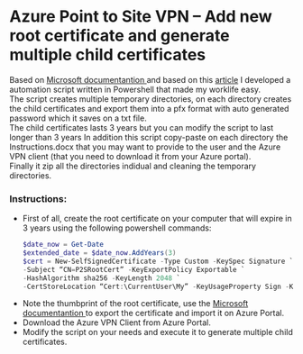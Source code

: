 <h1>Azure Point to Site VPN – Add new root certificate and generate multiple child certificates </h1>
<p> Based on <a href="https://docs.microsoft.com/en-us/azure/vpn-gateway/vpn-gateway-certificates-point-to-site"> Microsoft documentantion </a> and based on this <a href="https://www.digitaldarragh.com/2019/01/18/azure-point-to-site-vpn-add-or-replace-certificates/?unapproved=143055&moderation-hash=1c365315c80128f3156f9f43309bb8a3#comment-143055">article</a>  I developed a automation script written in Powershell that made my worklife easy. </br> The script creates multiple temporary directories, on each directory creates the child certificates  and export them into a pfx format with auto generated password which it saves on a txt file. </br>
The child certificates lasts 3 years but you can modify the script to last longer than 3 years
In addition this script copy-paste on each directory the Instructions.docx that you may want to provide to the user and the Azure VPN client (that you need to download it from your Azure portal). </br> Finally it zip all the directories indidual and cleaning the temporary directories. </p>

<h3>Instructions: </h3>

<ul>
  <li>First of all, create the root certificate on your computer that will expire in 3 years using the following powershell commands:</li>


```powershell
$date_now = Get-Date
$extended_date = $date_now.AddYears(3)
$cert = New-SelfSignedCertificate -Type Custom -KeySpec Signature `
-Subject “CN=P2SRootCert” -KeyExportPolicy Exportable `
-HashAlgorithm sha256 -KeyLength 2048 `
-CertStoreLocation “Cert:\CurrentUser\My” -KeyUsageProperty Sign -KeyUsage CertSign -Notafter $extended_date
 ```
<li>Note the thumbprint of the root certificate, use the <a href="https://docs.microsoft.com/en-us/azure/vpn-gateway/vpn-gateway-certificates-point-to-site"> Microsoft documentantion </a> to export the certificate and import it on Azure Portal.</li>

<li>Download the Azure VPN Client from Azure Portal.</li>
<li>Modify the script on your needs and execute it to generate multiple child certificates.</li>
</ul>

